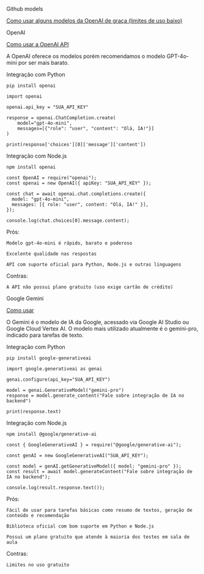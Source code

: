 Github models

[Como usar alguns modelos da OpenAI de graça (limites de uso baixo)](https://youtu.be/JCXl5_MMUfk?si=eGAYaecOj6pJO8WD)


OpenAI 

[Como usar a OpenAI API](https://youtu.be/Y9gOf4we3tk?si=IxZgW3T4hEzxYgUd)


A OpenAI oferece os modelos porém recomendamos o modelo GPT-4o-mini por ser mais barato.

Integração com Python

```
pip install openai
```

```
import openai

openai.api_key = "SUA_API_KEY"

response = openai.ChatCompletion.create(
    model="gpt-4o-mini",
    messages=[{"role": "user", "content": "Olá, IA!"}]
)

print(response['choices'][0]['message']['content'])
```

Integração com Node.js

```
npm install openai
```

```
const OpenAI = require("openai");
const openai = new OpenAI({ apiKey: "SUA_API_KEY" });

const chat = await openai.chat.completions.create({
  model: "gpt-4o-mini",
  messages: [{ role: "user", content: "Olá, IA!" }],
});

console.log(chat.choices[0].message.content);
```

Prós:

    Modelo gpt-4o-mini é rápido, barato e poderoso

    Excelente qualidade nas respostas

    API com suporte oficial para Python, Node.js e outras linguagens

Contras:

    A API não possui plano gratuito (uso exige cartão de crédito)

Google Gemini

[Como usar](https://youtu.be/0qv_4x1K6hU?si=7ymCwGloHl0MGbJh)

O Gemini é o modelo de IA da Google, acessado via Google AI Studio ou Google Cloud Vertex AI. O modelo mais utilizado atualmente é o gemini-pro, indicado para tarefas de texto.

Integração com Python

```
pip install google-generativeai
```

```
import google.generativeai as genai

genai.configure(api_key="SUA_API_KEY")

model = genai.GenerativeModel("gemini-pro")
response = model.generate_content("Fale sobre integração de IA no backend")

print(response.text)
```

Integração com Node.js

```
npm install @google/generative-ai
```

```
const { GoogleGenerativeAI } = require("@google/generative-ai");

const genAI = new GoogleGenerativeAI("SUA_API_KEY");

const model = genAI.getGenerativeModel({ model: "gemini-pro" });
const result = await model.generateContent("Fale sobre integração de IA no backend");

console.log(result.response.text());
```

Prós:

    Fácil de usar para tarefas básicas como resumo de textos, geração de conteúdo e recomendação

    Biblioteca oficial com bom suporte em Python e Node.js

    Possui um plano gratuito que atende à maioria dos testes em sala de aula

Contras:

    Limites no uso gratuito
